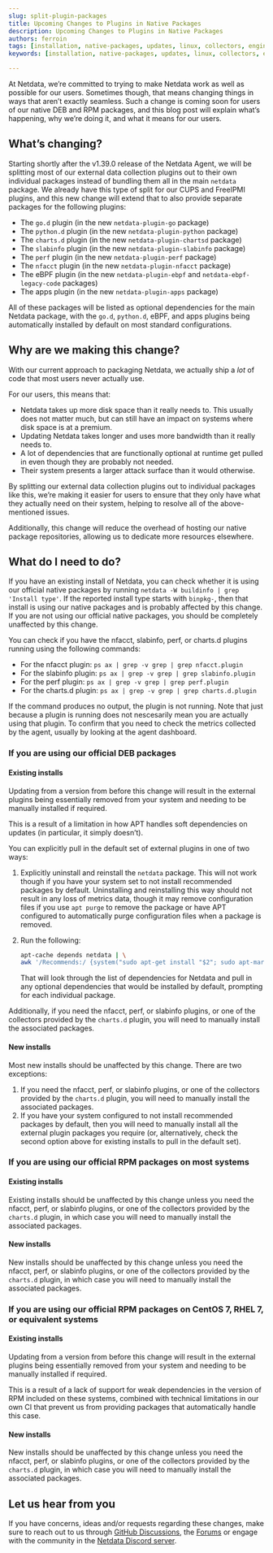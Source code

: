 ```yaml
---
slug: split-plugin-packages
title: Upcoming Changes to Plugins in Native Packages
description: Upcoming Changes to Plugins in Native Packages
authors: ferroin
tags: [installation, native-packages, updates, linux, collectors, engineering]
keywords: [installation, native-packages, updates, linux, collectors, engineering]

---
```


At Netdata, we’re committed to trying to make Netdata work as well as possible for our users. Sometimes though,
that means changing things in ways that aren’t exactly seamless. Such a change is coming soon for users of our
native DEB and RPM packages, and this blog post will explain what’s happening, why we’re doing it, and what
it means for our users.

<!-- truncate -->

## What’s changing?

Starting shortly after the v1.39.0 release of the Netdata Agent, we will be splitting most of our external
data collection plugins out to their own individual packages instead of bundling them all in the main `netdata`
package. We already have this type of split for our CUPS and FreeIPMI plugins, and this new change will extend
that to also provide separate packages for the following plugins:

- The `go.d` plugin (in the new `netdata-plugin-go` package)
- The `python.d` plugin (in the new `netdata-plugin-python` package)
- The `charts.d` plugin (in the new `netdata-plugin-chartsd` package)
- The `slabinfo` plugin (in the new `netdata-plugin-slabinfo` package)
- The `perf` plugin (in the new `netdata-plugin-perf` package)
- The `nfacct` plugin (in the new `netdata-plugin-nfacct` package)
- The eBPF plugin (in the new `netdata-plugin-ebpf` and `netdata-ebpf-legacy-code` packages)
- The apps plugin (in the new `netdata-plugin-apps` package)

All of these packages will be listed as optional dependencies for the main Netdata package, with the `go.d`,
`python.d`, eBPF, and apps plugins being automatically installed by default on most standard configurations.

## Why are we making this change?

With our current approach to packaging Netdata, we actually ship a _lot_ of code that most users never actually use.

For our users, this means that:

- Netdata takes up more disk space than it really needs to. This usually does not matter much, but can still have
  an impact on systems where disk space is at a premium.
- Updating Netdata takes longer and uses more bandwidth than it really needs to.
- A lot of dependencies that are functionally optional at runtime get pulled in even though they are probably
  not needed.
- Their system presents a larger attack surface than it would otherwise.

By splitting our external data collection plugins out to individual packages like this, we’re making it easier
for users to ensure that they only have what they actually need on their system, helping to resolve all of the
above-mentioned issues.

Additionally, this change will reduce the overhead of hosting our native package repositories, allowing us to
dedicate more resources elsewhere.

## What do I need to do?

If you have an existing install of Netdata, you can check whether it is using our official native packages by
running `netdata -W buildinfo | grep 'Install type'`. If the reported install type starts with `binpkg-`, then
that install is using our native packages and is probably affected by this change. If you are not using our official
native packages, you should be completely unaffected by this change.

You can check if you have the nfacct, slabinfo, perf, or charts.d plugins running using the following commands:

-   For the nfacct plugin: `ps ax | grep -v grep | grep nfacct.plugin`
-   For the slabinfo plugin: `ps ax | grep -v grep | grep slabinfo.plugin`
-   For the perf plugin: `ps ax | grep -v grep | grep perf.plugin`
-   For the charts.d plugin: `ps ax | grep -v grep | grep charts.d.plugin`

If the command produces no output, the plugin is not running. Note that just because a plugin is running does not
nescesarily mean you are actually using that plugin. To confirm that you need to check the metrics collected by
the agent, usually by looking at the agent dashboard.

### If you are using our official DEB packages

#### Existing installs

Updating from a version from before this change will result in the external plugins being essentially removed
from your system and needing to be manually installed if required.

This is a result of a limitation in how APT handles soft dependencies on updates (in particular, it simply doesn’t).

You can explicitly pull in the default set of external plugins in one of two ways:

1.  Explicitly uninstall and reinstall the `netdata` package. This will not work though if you have your system
    set to not install recommended packages by default. Uninstalling and reinstalling this way should not result
    in any loss of metrics data, though it may remove configuration files if you use `apt purge` to remove the
    package or have APT configured to automatically purge configuration files when a package is removed.
2.  Run the following:

    ```sh
    apt-cache depends netdata | \
    awk '/Recommends:/ {system("sudo apt-get install "$2"; sudo apt-mark auto "$2)}'
    ```

    That will look through the list of dependencies for Netdata and pull in any optional dependencies that would
    be installed by default, prompting for each individual package.

Additionally, if you need the nfacct, perf, or slabinfo plugins, or one of the collectors provided by the `charts.d`
plugin, you will need to manually install the associated packages.

#### New installs

Most new installs should be unaffected by this change. There are two exceptions:

1.  If you need the nfacct, perf, or slabinfo plugins, or one of the collectors provided by the `charts.d` plugin,
    you will need to manually install the associated packages.
2.  If you have your system configured to not install recommended packages by default, then you will need to
    manually install all the external plugin packages you require (or, alternatively, check the second option
    above for existing installs to pull in the default set).

### If you are using our official RPM packages on most systems

#### Existing installs

Existing installs should be unaffected by this change unless you need the nfacct, perf, or slabinfo plugins,
or one of the collectors provided by the `charts.d` plugin, in which case you will need to manually install the
associated packages.

#### New installs

New installs should be unaffected by this change unless you need the nfacct, perf, or slabinfo plugins, or one of the
collectors provided by the `charts.d` plugin, in which case you will need to manually install the associated packages.

### If you are using our official RPM packages on CentOS 7, RHEL 7, or equivalent systems

#### Existing installs

Updating from a version from before this change will result in the external plugins being essentially removed
from your system and needing to be manually installed if required.

This is a result of a lack of support for weak dependencies in the version of RPM included on these systems, combined
with technical limitations in our own CI that prevent us from providing packages that automatically handle this case.

#### New installs

New installs should be unaffected by this change unless you need the nfacct, perf, or slabinfo plugins, or one of the
collectors provided by the `charts.d` plugin, in which case you will need to manually install the associated packages.

## Let us hear from you

If you have concerns, ideas and/or requests regarding these changes, make sure to reach out to us through [GitHub Discussions](https://github.com/netdata/netdata/discussions/), the [Forums](https://community.netdata.cloud/) or engage with the community in the [Netdata Discord server](https://discord.com/invite/mPZ6WZKKG2).
